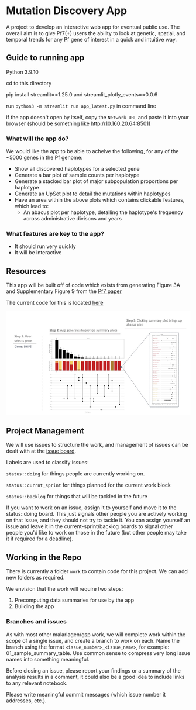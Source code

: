 # Mutation Discovery App

A project to develop an interactive web app for eventual public use. The overall aim is to give Pf7(+) users the ability to look at genetic, spatial, and temporal trends for any Pf gene of interest in a quick and intuitive way. 

## Guide to running app

Python 3.9.10

cd to this directory

pip install streamlit==1.25.0 and streamlit_plotly_events==0.0.6

run `python3 -m streamlit run app_latest.py` in command line

if the app doesn't open by itself, copy the `Network URL` and paste it into your browser (should be something like http://10.160.20.64:8501)

### What will the app do?

We would like the app to be able to acheive the following, for any of the ~5000 genes in the Pf genome:

 - Show all discovered haplotypes for a selected gene
 - Generate a bar plot of sample counts per haplotype
 - Generate a stacked bar plot of major subpopulation proportions per haplotype
 - Generate an UpSet plot to detail the mutations within haplotypes
 - Have an area within the above plots which contains clickable features, which lead to:
   - An abacus plot per haplotype, detailing the haplotype's frequency across administrative divisons and years

### What features are key to the app?
- It should run very quickly 
- It will be interactive

## Resources
This app will be built off of code which exists from generating Figure 3A and Supplementary Figure 9 from the [Pf7 paper](https://wellcomeopenresearch.org/articles/8-22/v1)

The current code for this is located [here](https://github.com/malariagen/PDNA_SP_markers/blob/9b73a05d2c573e66ea70b282adb7055a66e2022e/work/3_haplotype_plots/20221221_haplotype_plots.ipynb)


![A mock up of the app workflow](assets/mutapp.jpg)


## Project Management

We will use issues to structure the work, and management of issues can be dealt with at the [issue board](https://gitlab.com/malariagen/gsp/mutation-discovery-app/-/boards).

Labels are used to classify issues:

`status::doing` for things people are currently working on.

`status::currnt_sprint` for things planned for the current work block

`status::backlog` for things that will be tackled in the future

If you want to work on an issue, assign it to yourself and move it to the status::doing board. This just signals
other people you are actively working on that issue, and they should not try to tackle it. You can assign yourself an
issue and leave it in the current-sprint/backlog boards to signal other people you'd like to work on those in the future
(but other people may take it if required for a deadline).

## Working in the Repo

There is currently a folder `work` to contain code for this project. We can add new folders as required. 

We envision that the work will require two steps:
1. Precomputing data summaries for use by the app
2. Building the app 

### Branches and issues

As with most other malariagen/gsp work, we will complete work within the scope of a single issue, and create a branch to work on each. Name the branch using the format `<issue_number>_<issue_name>`, for example: 01_sample_summary_table. Use common sense to compress very long issue names into something meaningful.

Before closing an issue, please report your findings or a summary of the analysis results in a comment, it could also be a good idea to include links to any relevant notebook.

Please write meaningful commit messages (which issue number it addresses, etc.).

